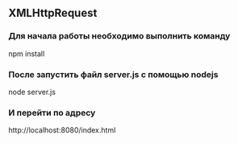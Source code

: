 ## XMLHttpRequest

### Для начала работы необходимо выполнить команду 
npm install

### После запустить файл server.js с помощью nodejs
node server.js

### И перейти по адресу
http://localhost:8080/index.html

